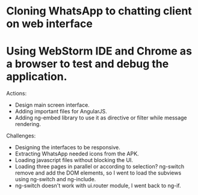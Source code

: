 # Cloning WhatsApp to chatting client on web interface
# Using WebStorm IDE and Chrome as a browser to test and debug the application.
Actions:
- Design main screen interface.
- Adding important files for AngularJS.
- Adding ng-embed library to use it as directive or filter while message rendering.

Challenges:
- Designing the interfaces to be responsive.
- Extracting WhatsApp needed icons from the APK.
- Loading javascript files without blocking the UI.
- Loading three pages in parallel or according to selection? ng-switch remove and add the DOM elements,
so I went to load the subviews using ng-switch and ng-include.
- ng-switch doesn't work with ui.router module, I went back to ng-if.
